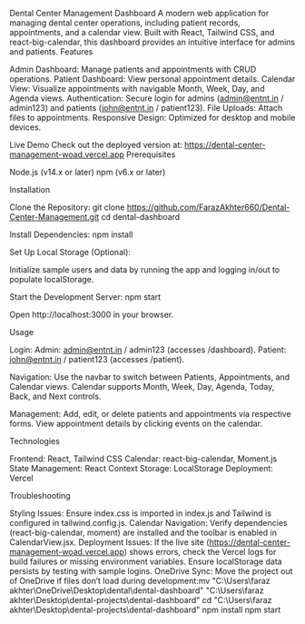 Dental Center Management Dashboard
A modern web application for managing dental center operations, including patient records, appointments, and a calendar view. Built with React, Tailwind CSS, and react-big-calendar, this dashboard provides an intuitive interface for admins and patients.
Features

Admin Dashboard: Manage patients and appointments with CRUD operations.
Patient Dashboard: View personal appointment details.
Calendar View: Visualize appointments with navigable Month, Week, Day, and Agenda views.
Authentication: Secure login for admins (admin@entnt.in / admin123) and patients (john@entnt.in / patient123).
File Uploads: Attach files to appointments.
Responsive Design: Optimized for desktop and mobile devices.

Live Demo
Check out the deployed version at: https://dental-center-management-woad.vercel.app
Prerequisites

Node.js (v14.x or later)
npm (v6.x or later)

Installation

Clone the Repository:
git clone https://github.com/FarazAkhter660/Dental-Center-Management.git
cd dental-dashboard


Install Dependencies:
npm install


Set Up Local Storage (Optional):

Initialize sample users and data by running the app and logging in/out to populate localStorage.


Start the Development Server:
npm start


Open http://localhost:3000 in your browser.



Usage

Login:
Admin: admin@entnt.in / admin123 (accesses /dashboard).
Patient: john@entnt.in / patient123 (accesses /patient).


Navigation:
Use the navbar to switch between Patients, Appointments, and Calendar views.
Calendar supports Month, Week, Day, Agenda, Today, Back, and Next controls.


Management:
Add, edit, or delete patients and appointments via respective forms.
View appointment details by clicking events on the calendar.

Technologies

Frontend: React, Tailwind CSS
Calendar: react-big-calendar, Moment.js
State Management: React Context
Storage: LocalStorage
Deployment: Vercel

Troubleshooting

Styling Issues: Ensure index.css is imported in index.js and Tailwind is configured in tailwind.config.js.
Calendar Navigation: Verify dependencies (react-big-calendar, moment) are installed and the toolbar is enabled in CalendarView.jsx.
Deployment Issues: If the live site (https://dental-center-management-woad.vercel.app) shows errors, check the Vercel logs for build failures or missing environment variables. Ensure localStorage data persists by testing with sample logins.
OneDrive Sync: Move the project out of OneDrive if files don’t load during development:mv "C:\Users\faraz akhter\OneDrive\Desktop\dental\dental-dashboard" "C:\Users\faraz akhter\Desktop\dental-projects\dental-dashboard"
cd "C:\Users\faraz akhter\Desktop\dental-projects\dental-dashboard"
npm install
npm start